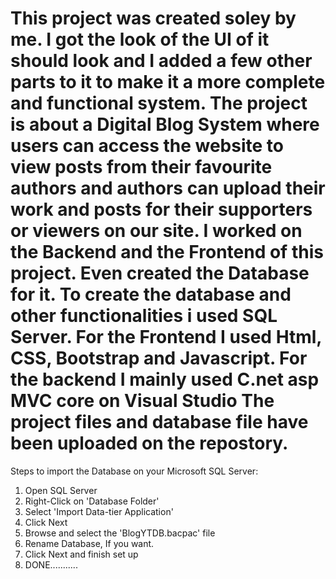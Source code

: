 This project was created soley by me.
I got the look of the UI of it should look and I added a few other parts to it to make it a more complete and functional system.
The project is about a Digital Blog System where users can access the website to view posts from their favourite authors and authors can upload their work and posts for their supporters or viewers on our site.
I worked on the Backend and the Frontend of this project. Even created the Database for it.
To create the database and other functionalities i used SQL Server.
For the Frontend I used Html, CSS, Bootstrap and Javascript.
For the backend I mainly used C.net asp MVC core on Visual Studio
The project files and database file have been uploaded on the repostory.
========================================================================================================================
Steps to import the Database on your Microsoft SQL Server:
1. Open SQL Server
2. Right-Click on 'Database Folder'
3. Select 'Import Data-tier Application'
4. Click Next
5. Browse and select the 'BlogYTDB.bacpac' file
6. Rename Database, If you want.
7. Click Next and finish set up
8. DONE...........

